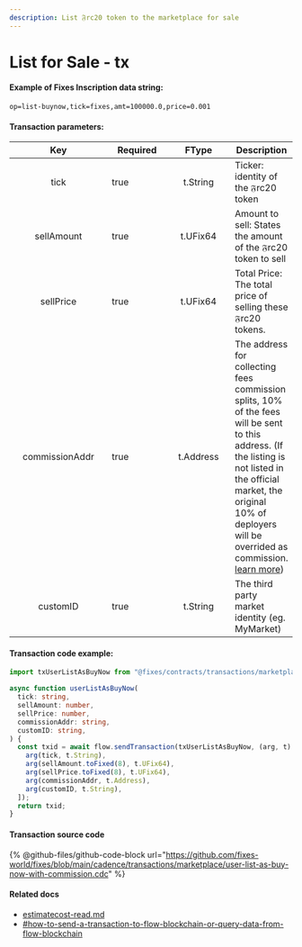 ```yaml
---
description: List 𝔉rc20 token to the marketplace for sale
---
```


# List for Sale - tx

#### Example of Fixes Inscription data string:

```
op=list-buynow,tick=fixes,amt=100000.0,price=0.001
```

#### Transaction parameters:

<table><thead><tr><th width="173" align="center">Key</th><th width="99" data-type="checkbox">Required</th><th width="109" align="center">FType</th><th>Description</th></tr></thead><tbody><tr><td align="center">tick</td><td>true</td><td align="center">t.String</td><td>Ticker: identity of the 𝔉rc20 token</td></tr><tr><td align="center">sellAmount</td><td>true</td><td align="center">t.UFix64</td><td>Amount to sell: States the amount of the 𝔉rc20 token to sell</td></tr><tr><td align="center">sellPrice</td><td>true</td><td align="center">t.UFix64</td><td>Total Price: The total price of selling these 𝔉rc20 tokens.</td></tr><tr><td align="center">commissionAddr</td><td>true</td><td align="center">t.Address</td><td>The address for collecting fees commission splits, 10% of the fees will be sent to this address. (If the listing is not listed in the official market, the original 10% of deployers will be overrided as commission. <a href="https://twitter.com/fixesOnFlow/status/1743141451742208176">learn more</a>)</td></tr><tr><td align="center">customID</td><td>true</td><td align="center">t.String</td><td>The third party market identity (eg. MyMarket)</td></tr></tbody></table>

#### Transaction code example:

```typescript
import txUserListAsBuyNow from "@fixes/contracts/transactions/marketplace/user-list-as-buy-now-with-commission.cdc?raw";

async function userListAsBuyNow(
  tick: string,
  sellAmount: number,
  sellPrice: number,
  commissionAddr: string,
  customID: string,
) {
  const txid = await flow.sendTransaction(txUserListAsBuyNow, (arg, t) => [
    arg(tick, t.String),
    arg(sellAmount.toFixed(8), t.UFix64),
    arg(sellPrice.toFixed(8), t.UFix64),
    arg(commissionAddr, t.Address),
    arg(customID, t.String),
  ]);
  return txid;
}
```

#### Transaction source code

{% @github-files/github-code-block url="https://github.com/fixes-world/fixes/blob/main/cadence/transactions/marketplace/user-list-as-buy-now-with-commission.cdc" %}

#### Related docs

* [estimatecost-read.md](../fixes-inscription/estimatecost-read.md "mention")
* [#how-to-send-a-transaction-to-flow-blockchain-or-query-data-from-flow-blockchain](../#how-to-send-a-transaction-to-flow-blockchain-or-query-data-from-flow-blockchain "mention")
